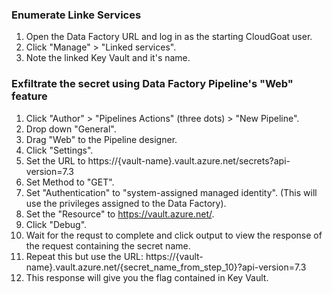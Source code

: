 
### Enumerate Linke Services
1. Open the Data Factory URL and log in as the starting CloudGoat user.
2. Click "Manage" > "Linked services".
3. Note the linked Key Vault and it's name.

### Exfiltrate the secret using Data Factory Pipeline's "Web" feature
1. Click "Author" > "Pipelines Actions" (three dots) > "New Pipeline".
2. Drop down "General".
3. Drag "Web" to the Pipeline designer.
4. Click "Settings".
5. Set the URL to https://{vault-name}.vault.azure.net/secrets?api-version=7.3
6. Set Method to "GET".
7. Set "Authentication" to "system-assigned managed identity". (This will use the privileges assigned to the Data Factory).
8. Set the "Resource" to https://vault.azure.net/.
9. Click "Debug".
10. Wait for the requst to complete and click output to view the response of the request containing the secret name.
11. Repeat this but use the URL:  https://{vault-name}.vault.azure.net/{secret_name_from_step_10}?api-version=7.3
12. This response will give you the flag contained in Key Vault.